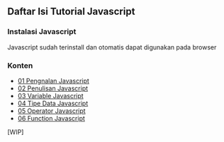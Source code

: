 ## Daftar Isi Tutorial Javascript

### Instalasi Javascript

Javascript sudah terinstall dan otomatis dapat digunakan pada browser

### Konten

- [01 Pengnalan Javascript](./[01]-pengenalan_javascript.md)
- [02 Penulisan Javascript](./[02]-Penulisan_JavaScript.md)
- [03 Variable Javascript](./[03]-Variable_JavaScript.md)
- [04 Tipe Data Javascript](./[04]-TipeData_JavaScript.md)
- [05 Operator Javascript](./[05]-Operator_JavaScript.md)
- [06 Function Javascript](./[06]-Function_JavaScript.md)

[WIP]
